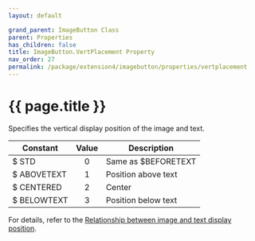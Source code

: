 ```yaml
---
layout: default

grand_parent: ImageButton Class
parent: Properties
has_children: false
title: ImageButton.VertPlacement Property
nav_order: 27
permalink: /package/extension4/imagebutton/properties/vertplacement
---
```

# {{ page.title }}

Specifies the vertical display position of the image and text.

| Constant     | Value | Description                  |
|--------------|:-----:|------------------------------|
| $ STD        |   0   | Same as $BEFORETEXT          |
| $ ABOVETEXT  |   1   | Position above text          |
| $ CENTERED   |   2   | Center                      |
| $ BELOWTEXT  |   3   | Position below text          |

For details, refer to the <a href="/package/extension4/imagebutton/#relationship-between-image-and-text-display-position-">Relationship between image and text display position</a>.  